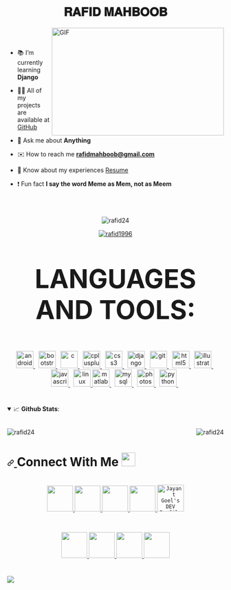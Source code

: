 <h1 align="center">
  𝐑𝐀𝐅𝐈𝐃 𝐌𝐀𝐇𝐁𝐎𝐎𝐁
</h1>
<a target="_blank" rel="noopener noreferrer" href="https://camo.githubusercontent.com/86a3b6db470f1a0429f7355c08d1edabf3d2c804/68747470733a2f2f6d69726f2e6d656469756d2e636f6d2f6d61782f313336302f312a495247486d69477361313673746564517649615a66772e676966"><img align="right" height="250" width="400" alt="GIF" src="https://camo.githubusercontent.com/86a3b6db470f1a0429f7355c08d1edabf3d2c804/68747470733a2f2f6d69726f2e6d656469756d2e636f6d2f6d61782f313336302f312a495247486d69477361313673746564517649615a66772e676966" data-canonical-src="https://github.com/JayantGoel001/JayantGoel001/blob/master/image.gif" style="max-width:100%; "></a>

<br/>
<br/>

- 📚 I’m currently learning **Django**

- 👨‍💻 All of my projects are available at [GitHub](https://github.com/Rafid24)

- 💬 Ask me about **Anything**

- ✉️ How to reach me **rafidmahboob@gmail.com**

- 📃 Know about my experiences [Resume](https://drive.google.com/file/d/1fTgZ5ToiVqLaWEcoA0uJeETBHhwbVuGu/view?usp=sharing)

- ❗ Fun fact **I say the word Meme as Mem, not as Meem**

<br/>
<br/>

<p align="center">
  <img src="https://komarev.com/ghpvc/?username=rafid24&label=Profile%20views&color=f48201&style=plastic" alt="rafid24" />
</p>
<p align="center"> 
  <a href="https://twitter.com/rafid1996" target="blank"><img src="https://img.shields.io/twitter/follow/rafid1996?logo=twitter&style=for-the-badge" alt="rafid1996" /></a> 
</p>


<p align="center" style="font-size:60px"><b>LANGUAGES AND TOOLS:</b></p>


<p align="center"> 
  <a href="https://developer.android.com" target="_blank"> 
    <img src="https://devicons.github.io/devicon/devicon.git/icons/android/android-original-wordmark.svg" alt="android" width="40" height="40"/> </a> &nbsp;
  <a href="https://getbootstrap.com" target="_blank"> 
    <img src="https://devicons.github.io/devicon/devicon.git/icons/bootstrap/bootstrap-plain.svg" alt="bootstrap" width="40" height="40"/> </a> &nbsp;
  <a href="https://www.cprogramming.com/" target="_blank"> 
    <img src="https://devicons.github.io/devicon/devicon.git/icons/c/c-original.svg" alt="c" width="40" height="40"/> </a> &nbsp;
  <a href="https://www.w3schools.com/cpp/" target="_blank"> 
    <img src="https://devicons.github.io/devicon/devicon.git/icons/cplusplus/cplusplus-original.svg" alt="cplusplus" width="40" height="40"/> </a> &nbsp;
  <a href="https://www.w3schools.com/css/" target="_blank"> 
    <img src="https://devicons.github.io/devicon/devicon.git/icons/css3/css3-original-wordmark.svg" alt="css3" width="40" height="40"/> </a>&nbsp;
  <a href="https://www.djangoproject.com/" target="_blank"> 
    <img src="https://devicons.github.io/devicon/devicon.git/icons/django/django-original.svg" alt="django" width="40" height="40"/> </a> &nbsp;
  <a href="https://git-scm.com/" target="_blank">
    <img src="https://www.vectorlogo.zone/logos/git-scm/git-scm-icon.svg" alt="git" width="40" height="40"/> </a>&nbsp;
  <a href="https://www.w3.org/html/" target="_blank">
    <img src="https://devicons.github.io/devicon/devicon.git/icons/html5/html5-original-wordmark.svg" alt="html5" width="40" height="40"/> </a> &nbsp;
  <a href="https://www.adobe.com/in/products/illustrator.html" target="_blank"> 
    <img src="https://www.vectorlogo.zone/logos/adobe_illustrator/adobe_illustrator-icon.svg" alt="illustrator" width="40" height="40"/> </a>&nbsp;
  <a href="https://developer.mozilla.org/en-US/docs/Web/JavaScript" target="_blank"> 
    <img src="https://devicons.github.io/devicon/devicon.git/icons/javascript/javascript-original.svg" alt="javascript" width="40" height="40"/> </a> &nbsp;
  <a href="https://www.linux.org/" target="_blank"> <img src="https://devicons.github.io/devicon/devicon.git/icons/linux/linux-original.svg" alt="linux" width="40" height="40"/> </a> <a href="https://www.mathworks.com/" target="_blank"> 
  <img src="https://raw.githubusercontent.com/simple-icons/simple-icons/master/icons/mathworks.svg" alt="matlab" width="40" height="40"/> </a>&nbsp;
  <a href="https://www.mysql.com/" target="_blank"> 
    <img src="https://devicons.github.io/devicon/devicon.git/icons/mysql/mysql-original-wordmark.svg" alt="mysql" width="40" height="40"/> </a> &nbsp;
  <a href="https://www.photoshop.com/en" target="_blank"> 
    <img src="https://devicons.github.io/devicon/devicon.git/icons/photoshop/photoshop-plain.svg" alt="photoshop" width="40" height="40"/> </a> &nbsp;
  <a href="https://www.python.org" target="_blank"> 
    <img src="https://devicons.github.io/devicon/devicon.git/icons/python/python-original.svg" alt="python" width="40" height="40"/> </a> &nbsp;
</p>

#

<details open="">
<summary>
  <g-emoji class="g-emoji" alias="chart_with_upwards_trend" fallback-src="https://github.githubassets.com/images/icons/emoji/unicode/1f4c8.png">📈</g-emoji> 
  <strong>Github Stats</strong>:
</summary>
<br>
<p><img align="left" src="https://github-readme-stats.vercel.app/api/top-langs?username=rafid24&show_icons=true&theme=tokyonight&locale=en&layout=compact" alt="rafid24" /></p>

<p><img align="right" src="https://github-readme-stats.vercel.app/api?username=rafid24&show_icons=true&theme=gruvbox&locale=en" alt="rafid24" /></p>
</details>
<br>
<h1>
  <a id="user-content-connect-with-me-" class="anchor" aria-hidden="true" href="#connect-with-me-">
  <svg class="octicon octicon-link" viewBox="0 0 16 16" version="1.1" width="16" height="16" aria-hidden="true">
    <path fill-rule="evenodd" d="M7.775 3.275a.75.75 0 001.06 1.06l1.25-1.25a2 2 0 112.83 2.83l-2.5 2.5a2 2 0 01-2.83 0 .75.75 0 00-1.06 1.06 3.5 3.5 0 004.95 0l2.5-2.5a3.5 3.5 0 00-4.95-4.95l-1.25 1.25zm-4.69 9.64a2 2 0 010-2.83l2.5-2.5a2 2 0 012.83 0 .75.75 0 001.06-1.06 3.5 3.5 0 00-4.95 0l-2.5 2.5a3.5 3.5 0 004.95 4.95l1.25-1.25a.75.75 0 00-1.06-1.06l-1.25 1.25a2 2 0 01-2.83 0z">
    </path>
    </svg>
  </a>Connect With Me <a target="_blank" rel="noopener noreferrer" href="https://github.com/JayantGoel001/JayantGoel001/blob/master/Handshake.gif">
  <img src="https://github.com/JayantGoel001/JayantGoel001/blob/master/Handshake.gif" height="32px" style="max-width:100%;">
  </a>
</h1>

<p align="center">
  <br>
  <a href="https://www.linkedin.com/in/jayant-goel-a136861b9/" target="_blank">
    <code><img height="60" width="60" src="https://github.com/JayantGoel001/JayantGoel001/blob/master/linkedin.svg"/></code>
  </a>
  <a href="https://www.facebook.com/jayant.goel.12/" target="_blank">
    <code><img  height="60" width="60" src="https://github.com/JayantGoel001/JayantGoel001/blob/master/facebook.svg"/></code>
  </a>
  <a href="https://www.instagram.com/jayantgoel001/" target="_blank">
    <code><img height="60" width="60" src="https://github.com/JayantGoel001/JayantGoel001/blob/master/instagram.svg"/></code>
  </a>
  <a href="https://twitter.com/JayantGoel6" target="_blank">
    <code><img height="60" width="60" src="https://github.com/JayantGoel001/JayantGoel001/blob/master/twitter.svg"/></code>
  </a>
  <a href="https://dev.to/jayantgoel001">
    <code><img src="https://d2fltix0v2e0sb.cloudfront.net/dev-badge.svg" alt="Jayant Goel's DEV Profile" height="62" width="62"></code>
  </a>     
</p>
<br/>

<p align="center">
  <a href="https://www.hackerrank.com/JayantGoel001/" target="_blank">
    <code><img height="60" width="60" src="https://github.com/JayantGoel001/JayantGoel001/blob/master/hr.png"/></code>
  </a>
  
  <a href="http://www.codeforces.com/profile/cormackrum" target="_blank">
    <code><img height="60" width="60" src="https://github.com/JayantGoel001/JayantGoel001/blob/master/cf.png"/></code>
  </a>
  
  <a href="https://www.hackerearth.com/@jayantgoel001" target="_blank">
    <code><img height="60" width="60" src="https://github.com/JayantGoel001/JayantGoel001/blob/master/he.svg"/></code>
  </a>
  
  <a href="https://www.codechef.com/users/jayantgoel001" target="_blank">
    <code><img height="60" width="60" src="https://github.com/JayantGoel001/JayantGoel001/blob/master/cc.svg"/></code>
  </a>
</p>

#

<div align="center">

</div>

#

![](https://github.com/JayantGoel001/JayantGoel001/blob/master/footer.png)
